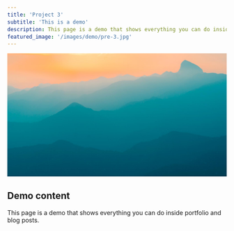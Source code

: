 ```yaml
---
title: 'Project 3'
subtitle: 'This is a demo'
description: This page is a demo that shows everything you can do inside portfolio and blog posts.
featured_image: '/images/demo/pre-3.jpg'
---
```


![](/images/demo/demo-landscape.jpg)

## Demo content

This page is a demo that shows everything you can do inside portfolio and blog posts.